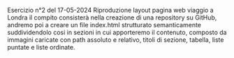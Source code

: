 Esercizio n°2 del 17-05-2024
Riproduzione layout pagina web viaggio a Londra
il compito consisterà nella creazione di una repository su GitHub, andremo poi a creare un file index.html strutturato semanticamente suddividendolo cosi in sezioni in cui apporteremo il contenuto, composto da immagini caricate con path assoluto e relativo, titoli di sezione, tabella, liste puntate e liste ordinate.